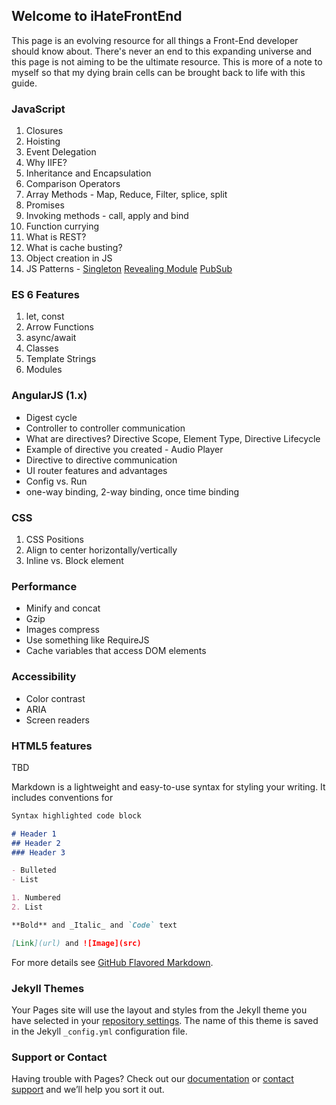 ## Welcome to iHateFrontEnd

This page is an evolving resource for all things a Front-End developer should know about. There's never an end to this expanding universe and this page is not aiming to be the ultimate resource. This is more of a note to myself so that my dying brain cells can be brought back to life with this guide.

### JavaScript
1. Closures
2. Hoisting
3. Event Delegation
4. Why IIFE?
5. Inheritance and Encapsulation
6. Comparison Operators
7. Array Methods - Map, Reduce, Filter, splice, split
8. Promises
9. Invoking methods - call, apply and bind
10. Function currying
11. What is REST?
12. What is cache busting?
13. Object creation in JS
14. JS Patterns - [Singleton](https://addyosmani.com/resources/essentialjsdesignpatterns/book/#singletonpatternjavascript)  [Revealing Module](https://addyosmani.com/resources/essentialjsdesignpatterns/book/#singletonpatternjavascript)  [PubSub](https://gist.github.com/learncodeacademy/777349747d8382bfb722)

### ES 6 Features
1. let, const
2. Arrow Functions
3. async/await
4. Classes
5. Template Strings
6. Modules

### AngularJS (1.x)
- Digest cycle
- Controller to controller communication
- What are directives? Directive Scope, Element Type, Directive Lifecycle
- Example of directive you created - Audio Player
- Directive to directive communication
- UI router features and advantages
- Config vs. Run
- one-way binding, 2-way binding, once time binding

### CSS 
1. CSS Positions
2. Align to center horizontally/vertically
3. Inline vs. Block element

### Performance
- Minify and concat
- Gzip
- Images compress
- Use something like RequireJS
- Cache variables that access DOM elements

### Accessibility
- Color contrast
- ARIA
- Screen readers

### HTML5 features
TBD

Markdown is a lightweight and easy-to-use syntax for styling your writing. It includes conventions for

```markdown
Syntax highlighted code block

# Header 1
## Header 2
### Header 3

- Bulleted
- List

1. Numbered
2. List

**Bold** and _Italic_ and `Code` text

[Link](url) and ![Image](src)
```

For more details see [GitHub Flavored Markdown](https://guides.github.com/features/mastering-markdown/).

### Jekyll Themes

Your Pages site will use the layout and styles from the Jekyll theme you have selected in your [repository settings](https://github.com/iwontcode/iHateFrontEnd/settings). The name of this theme is saved in the Jekyll `_config.yml` configuration file.

### Support or Contact

Having trouble with Pages? Check out our [documentation](https://help.github.com/categories/github-pages-basics/) or [contact support](https://github.com/contact) and we’ll help you sort it out.
